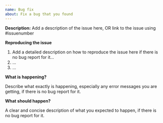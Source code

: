 ```yaml
---
name: Bug fix
about: Fix a bug that you found
---
```


**Description:** Add a description of the issue here, OR link to the issue using #issuenumber

**Reproducing the issue**
1. Add a detailed description on how to reproduce the issue here if there is no bug report for it...
2. ...
3. ...

**What is happening?**

Describe what exactly is happening, especially any error messages you are getting, if there is no bug report for it.

**What should happen?**

A clear and concise description of what you expected to happen, if there is no bug report for it.